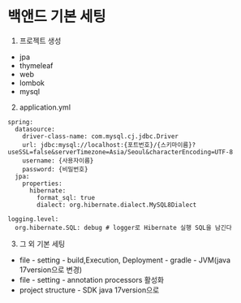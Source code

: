 # 백앤드 기본 세팅

1. 프로젝트 생성
- jpa
- thymeleaf
- web
- lombok
- mysql

2. application.yml
```
spring:
  datasource:
    driver-class-name: com.mysql.cj.jdbc.Driver
    url: jdbc:mysql://localhost:{포트번호}/{스키마이름}?useSSL=false&serverTimezone=Asia/Seoul&characterEncoding=UTF-8
    username: {사용자이름}
    password: {비밀번호}
  jpa:
    properties:
      hibernate:
        format_sql: true
        dialect: org.hibernate.dialect.MySQL8Dialect

logging.level:
  org.hibernate.SQL: debug # logger로 Hibernate 실행 SQL을 남긴다
```

3. 그 외 기본 세팅
- file - setting - build,Execution, Deployment - gradle - JVM(java 17version으로 변경)
- file - setting - annotation processors 활성화
- project structure - SDK java 17version으로




